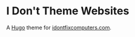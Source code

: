 # I Don't Theme Websites

A [Hugo](https://gohugo.io) theme for
[idontfixcomputers.com](http://www.idontfixcomputers.com/).
